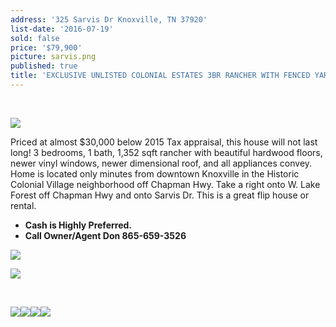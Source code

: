```yaml
---
address: '325 Sarvis Dr Knoxville, TN 37920'
list-date: '2016-07-19'
sold: false
price: '$79,900'
picture: sarvis.png
published: true
title: 'EXCLUSIVE UNLISTED COLONIAL ESTATES 3BR RANCHER WITH FENCED YARD!'
---
```



&nbsp;

![](/uploads/versions/20160716-175724---x----4128-2322x---.jpg)

Priced at almost $30,000 below 2015 Tax appraisal, this house will not last long! 3 bedrooms, 1 bath, 1,352 sqft rancher with beautiful hardwood floors, newer vinyl windows, newer dimensional roof, and all appliances convey. Home is located only minutes from downtown Knoxville in the Historic Colonial Village neighborhood off Chapman Hwy. Take a right onto W. Lake Forest off Chapman Hwy and onto Sarvis Dr. This is a great flip house or rental.

* **Cash is Highly Preferred.**
* **Call Owner/Agent Don 865-659-3526**


![](/uploads/versions/20160716-175815---x----4128-2322x---.jpg)

![](/uploads/versions/20160716-180314---x----4128-2322x---.jpg)

&nbsp;

![](/uploads/versions/20160716-180151---x----4128-2322x---.jpg)![](/uploads/versions/20160716-180407---x0-0-4128-2322-4128-2322x---.jpg)![](/uploads/versions/20160716-180325---x----4128-2322x---.jpg)![](/uploads/versions/20160716-180334---x----4128-2322x---.jpg)